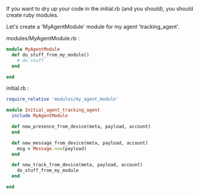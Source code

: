 If you want to dry up your code in the initial.rb (and you should), you should create ruby modules.

Let's create a 'MyAgentModule' module for my agent 'tracking_agent'.


modules/MyAgentModule.rb :

``` ruby
module MyAgentModule
  def do_stuff_from_my_module()
    # do stuff
  end

end
```

initial.rb :

``` ruby
require_relative 'modules/my_agent_module'

module Initial_agent_tracking_agent
  include MyAgentModule

  def new_presence_from_device(meta, payload, account)
  end

  def new_message_from_device(meta, payload, account)
    msg = Message.new(payload)
  end

  def new_track_from_device(meta, payload, account)
    do_stuff_from_my_module
  end

end
```

